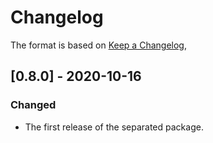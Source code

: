 # Changelog

The format is based on [Keep a Changelog](https://keepachangelog.com/en/1.0.0/),


## [0.8.0] - 2020-10-16
### Changed
- The first release of the separated package.